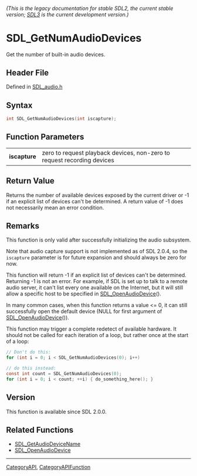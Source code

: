 ###### (This is the legacy documentation for stable SDL2, the current stable version; [SDL3](https://wiki.libsdl.org/SDL3/) is the current development version.)
# SDL_GetNumAudioDevices

Get the number of built-in audio devices.

## Header File

Defined in [SDL_audio.h](https://github.com/libsdl-org/SDL/blob/SDL2/include/SDL_audio.h)

## Syntax

```c
int SDL_GetNumAudioDevices(int iscapture);

```

## Function Parameters

|                   |                                                                         |
| ----------------- | ----------------------------------------------------------------------- |
| **iscapture**     | zero to request playback devices, non-zero to request recording devices |

## Return Value

Returns the number of available devices exposed by the current driver or -1
if an explicit list of devices can't be determined. A return value of -1
does not necessarily mean an error condition.

## Remarks

This function is only valid after successfully initializing the audio
subsystem.

Note that audio capture support is not implemented as of SDL 2.0.4, so the
`iscapture` parameter is for future expansion and should always be zero for
now.

This function will return -1 if an explicit list of devices can't be
determined. Returning -1 is not an error. For example, if SDL is set up to
talk to a remote audio server, it can't list every one available on the
Internet, but it will still allow a specific host to be specified in
[SDL_OpenAudioDevice](SDL_OpenAudioDevice)().

In many common cases, when this function returns a value <= 0, it can still
successfully open the default device (NULL for first argument of
[SDL_OpenAudioDevice](SDL_OpenAudioDevice)()).

This function may trigger a complete redetect of available hardware. It
should not be called for each iteration of a loop, but rather once at the
start of a loop:

```c
// Don't do this:
for (int i = 0; i < SDL_GetNumAudioDevices(0); i++)

// do this instead:
const int count = SDL_GetNumAudioDevices(0);
for (int i = 0; i < count; ++i) { do_something_here(); }
```

## Version

This function is available since SDL 2.0.0.

## Related Functions

* [SDL_GetAudioDeviceName](SDL_GetAudioDeviceName)
* [SDL_OpenAudioDevice](SDL_OpenAudioDevice)

----
[CategoryAPI](CategoryAPI), [CategoryAPIFunction](CategoryAPIFunction)


